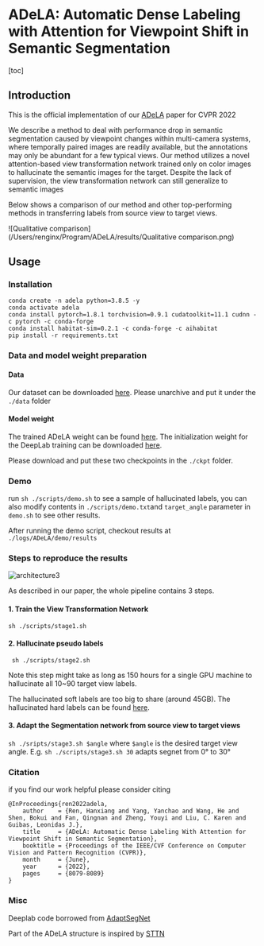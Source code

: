 # ADeLA: Automatic Dense Labeling with Attention for Viewpoint Shift in Semantic Segmentation 

[toc]

## Introduction

This is the official implementation of our [ADeLA](https://openaccess.thecvf.com/content/CVPR2022/html/Ren_ADeLA_Automatic_Dense_Labeling_With_Attention_for_Viewpoint_Shift_in_CVPR_2022_paper.html) paper for CVPR 2022

We describe a method to deal with performance drop in semantic segmentation caused by viewpoint changes within multi-camera systems, where temporally paired images are readily available, but the annotations may only be abundant for a few typical views. Our method utilizes a novel attention-based view transformation network trained only on color images to hallucinate the semantic images for the target. Despite the lack of supervision, the view transformation network can still generalize to semantic images

Below shows a comparison of our method and other top-performing methods in transferring labels from source view to target views.

![Qualitative comparison](/Users/renginx/Program/ADeLA/results/Qualitative comparison.png)

## Usage

### Installation

```
conda create -n adela python=3.8.5 -y
conda activate adela
conda install pytorch=1.8.1 torchvision=0.9.1 cudatoolkit=11.1 cudnn -c pytorch -c conda-forge
conda install habitat-sim=0.2.1 -c conda-forge -c aihabitat
pip install -r requirements.txt
```

### Data and model weight preparation

#### Data

Our dataset can be downloaded [here](https://drive.google.com/file/d/1Rv_-gecVdhMSk_hhe9Ulq1cw5rD5vCG1/view?usp=sharing). Please unarchive and put it under the `./data` folder

#### Model weight

The trained ADeLA weight can be found [here](https://drive.google.com/file/d/1hoBPGHJCjbNnWQoEq4cyRWWWmAd1QRcx/view?usp=sharing). The initialization weight for the DeepLab training can be downloaded [here]('http://vllab.ucmerced.edu/ytsai/CVPR18/DeepLab_resnet_pretrained_init-f81d91e8.pth).

Please download and put these two checkpoints in the `./ckpt` folder.

### Demo

run `sh ./scripts/demo.sh` to see a sample of hallucinated labels, you can also modify contents in `./scripts/demo.txt`and `target_angle` parameter in `demo.sh` to see other results.

After running the demo script, checkout results at `./logs/ADeLA/demo/results` 

### Steps to reproduce the results

![architecture3](/Users/renginx/Downloads/architecture3.png)

As described in our paper, the whole pipeline contains 3 steps.

#### 1. Train the View Transformation Network

  `sh ./scripts/stage1.sh`

#### 2. Hallucinate pseudo labels

` sh ./scripts/stage2.sh`

Note this step might take as long as 150 hours for a single GPU machine to hallucinate all 10~90 target view labels.

The hallucinated soft labels are too big to share (around 45GB). The hallucinated hard labels can be found [here](https://drive.google.com/file/d/1DXH-QKnofzkooPRm8kmRFAtkhmq8kejp/view?usp=sharing).

#### 3. Adapt the Segmentation network from source view to target views

`sh ./sripts/stage3.sh $angle` where `$angle` is the desired target view angle. E.g. `sh ./scripts/stage3.sh 30`  adapts segnet from 0° to 30°

### Citation

if you find our work helpful please consider citing
```
@InProceedings{ren2022adela,
    author    = {Ren, Hanxiang and Yang, Yanchao and Wang, He and Shen, Bokui and Fan, Qingnan and Zheng, Youyi and Liu, C. Karen and Guibas, Leonidas J.},
    title     = {ADeLA: Automatic Dense Labeling With Attention for Viewpoint Shift in Semantic Segmentation},
    booktitle = {Proceedings of the IEEE/CVF Conference on Computer Vision and Pattern Recognition (CVPR)},
    month     = {June},
    year      = {2022},
    pages     = {8079-8089}
}
```

### Misc

Deeplab code borrowed from [AdaptSegNet](https://github.com/wasidennis/AdaptSegNet)

Part of the ADeLA structure is inspired by [STTN](https://github.com/researchmm/STTN)

